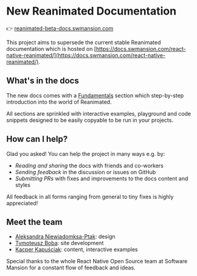 # New Reanimated Documentation

👉 [reanimated-beta-docs.swmansion.com](https://reanimated-beta-docs.swmansion.com/)

This project aims to supersede the current stable Reanimated documentation which is hosted on [https://docs.swmansion.com/react-native-reanimated/](https://docs.swmansion.com/react-native-reanimated/).

## What's in the docs

The new docs comes with a [Fundamentals](https://reanimated-beta-docs.swmansion.com/docs/fundamentals/getting-started) section which step-by-step introduction into the world of Reanimated.

All sections are sprinkled with interactive examples, playground and code snippets designed to be easily copyable to be run in your projects.

## How can I help?

Glad you asked! You can help the project in many ways e.g. by:

- _Reading and sharing_ the docs with friends and co-workers
- _Sending feedback_ in the discussion or issues on GitHub
- _Submitting PRs_ with fixes and improvements to the docs content and styles

All feedback in all forms ranging from general to tiny fixes is highly appreciated!

## Meet the team

- [Aleksandra Niewiadomksa-Ptak](https://dribbble.com/aleksandranie): design
- [Tymoteusz Boba](https://twitter.com/IceMeltt): site development
- [Kacper Kapuściak](https://twitter.com/kacperkapusciak): content, interactive examples

Special thanks to the whole React Native Open Source team at Software Mansion for a constant flow of feedback and ideas.
